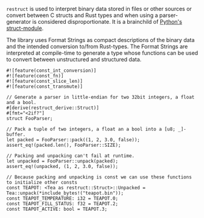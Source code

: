 `restruct` is used to interpret binary data stored in files or other sources or convert
between C structs and Rust types and when using a parser-generator is considered
disproportionate.
It is a brainchild of [Python's struct-module](https://docs.python.org/3/library/struct.html).

The library uses Format Strings as compact descriptions of the binary data and the intended
conversion to/from Rust-types. The Format Strings are interpreted at compile-time to
generate a type whose functions can be used to convert between unstructured and structured data.

```
#![feature(const_int_conversion)]
#![feature(const_fn)]
#![feature(const_slice_len)]
#![feature(const_transmute)]

// Generate a parser in little-endian for two 32bit integers, a float and a bool.
#[derive(restruct_derive::Struct)]
#[fmt="<2if?"]
struct FooParser;

// Pack a tuple of two integers, a float an a bool into a [u8; _]-buffer.
let packed = FooParser::pack((1, 2, 3.0, false));
assert_eq!(packed.len(), FooParser::SIZE);

// Packing and unpacking can't fail at runtime.
let unpacked = FooParser::unpack(packed);
assert_eq!(unpacked, (1, 2, 3.0, false));
```

```rust,ignore
// Because packing and unpacking is const we can use these functions to initialize other consts
const TEAPOT: <Tea as restruct::Struct>::Unpacked = Tea::unpack(*include_bytes!("teapot.bin"));
const TEAPOT_TEMPERATURE: i32 = TEAPOT.0;
const TEAPOT_FILL_STATUS: f32 = TEAPOT.2;
const TEAPOT_ACTIVE: bool = TEAPOT.3;
```